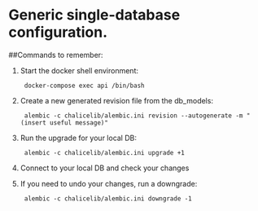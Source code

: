 # Generic single-database configuration.

##Commands to remember:

1. Start the docker shell environment:

        docker-compose exec api /bin/bash

2. Create a new generated revision file from the db_models:

        alembic -c chalicelib/alembic.ini revision --autogenerate -m "(insert useful message)"

3. Run the upgrade for your local DB:

        alembic -c chalicelib/alembic.ini upgrade +1

4. Connect to your local DB and check your changes

5. If you need to undo your changes, run a downgrade:

        alembic -c chalicelib/alembic.ini downgrade -1
